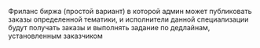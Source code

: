 Фриланс биржа (простой вариант) в которой админ может публиковать заказы определенной тематики, и исполнители данной специализации будут получать заказы и выполнять задание по дедлайнам, установленным заказчиком


